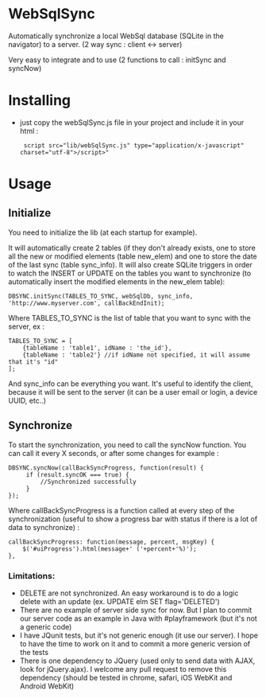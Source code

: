 WebSqlSync
=====================
Automatically synchronize a local WebSql database (SQLite in the navigator) to a server. (2 way sync : client <-> server)

Very easy to integrate and to use (2 functions to call : initSync and syncNow)

Installing
==========

 - just copy the webSqlSync.js file in your project and include it in your html :
 
        script src="lib/webSqlSync.js" type="application/x-javascript" charset="utf-8">/script>"

Usage
=============

## Initialize
You need to initialize the lib (at each startup for example).

It will automatically create 2 tables (if they don't already exists, one to store all the new or modified elements (table new_elem) and one to store the date of the last sync (table sync_info). It will also create SQLite triggers in order to watch the INSERT or UPDATE on the tables you want to synchronize (to automatically insert the modified elements in the new_elem table):

    DBSYNC.initSync(TABLES_TO_SYNC, webSqlDb, sync_info, 'http://www.myserver.com', callBackEndInit);

Where TABLES_TO_SYNC is the list of table that you want to sync with the server, ex :

    TABLES_TO_SYNC = [
        {tableName : 'table1', idName : 'the_id'},
        {tableName : 'table2'} //if idName not specified, it will assume that it's "id"
    ];

And sync_info can be everything you want. It's useful to identify the client, because it will be sent to the server (it can be a user email or login, a device UUID, etc..)

## Synchronize
To start the synchronization, you need to call the syncNow function. You can call it every X seconds, or after some changes for example :

    DBSYNC.syncNow(callBackSyncProgress, function(result) {
         if (result.syncOK === true) {
             //Synchronized successfully
         }
    });
	
Where callBackSyncProgress is a function called at every step of the synchronization (useful to show a progress bar with status if there is a lot of data to synchronize) :

    callBackSyncProgress: function(message, percent, msgKey) {
		$('#uiProgress').html(message+' ('+percent+'%)');
	},


### Limitations:

 - DELETE are not synchronized. An easy workaround is to do a logic delete with an update (ex. UPDATE elm SET flag='DELETED')
 - There are no example of server side sync for now. But I plan to commit our server code as an example in Java with #playframework (but it's not a generic code)
 - I have JQunit tests, but it's not generic enough (it use our server). I hope to have the time to work on it and to commit a more generic version of the tests
 - There is one dependency to JQuery (used only to send data with AJAX, look for jQuery.ajax). I welcome any pull request to remove this dependency (should be tested in chrome, safari, iOS WebKit and Android WebKit)
